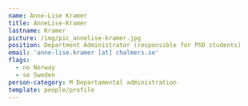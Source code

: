 ```yaml
---
name: Anne-Lise Kramer
title: AnneLise-Kramer
lastname: Kramer
picture: /img/pic_annelise-kramer.jpg
position: Department Administrator (responsible for PhD students)
email: 'anne-lise.kramer [at] chalmers.se'
flags:
  - no Norway
  - se Sweden
person-category: M Departamental administration
template: people/profile
---
```



